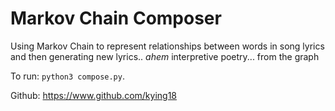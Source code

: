 # Markov Chain Composer
Using Markov Chain to represent relationships between words in song lyrics and then generating new lyrics.. *ahem* interpretive poetry... from the graph

To run: `python3 compose.py`.


Github: https://www.github.com/kying18